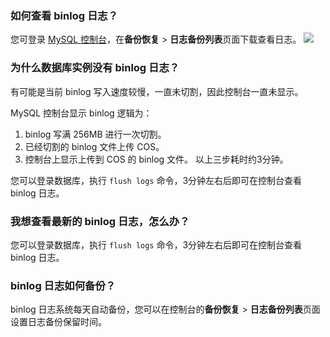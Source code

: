 ### 如何查看 binlog 日志？
您可登录 [MySQL 控制台](https://console.cloud.tencent.com/cdb)，在**备份恢复** > **日志备份列表**页面下载查看日志。
![](https://main.qcloudimg.com/raw/80e006c2d5165ecfa9ce9395d59d01f8.png)

### 为什么数据库实例没有 binlog 日志？
有可能是当前 binlog 写入速度较慢，一直未切割，因此控制台一直未显示。

MySQL 控制台显示 binlog 逻辑为：
1. binlog 写满 256MB 进行一次切割。
2. 已经切割的 binlog 文件上传 COS。
3. 控制台上显示上传到 COS 的 binlog 文件。
以上三步耗时约3分钟。

您可以登录数据库，执行 `flush logs` 命令，3分钟左右后即可在控制台查看 binlog 日志。

### 我想查看最新的 binlog 日志，怎么办？
您可以登录数据库，执行 `flush logs` 命令，3分钟左右后即可在控制台查看 binlog 日志。

### binlog 日志如何备份？ 
binlog 日志系统每天自动备份，您可以在控制台的**备份恢复** > **日志备份列表**页面设置日志备份保留时间。

